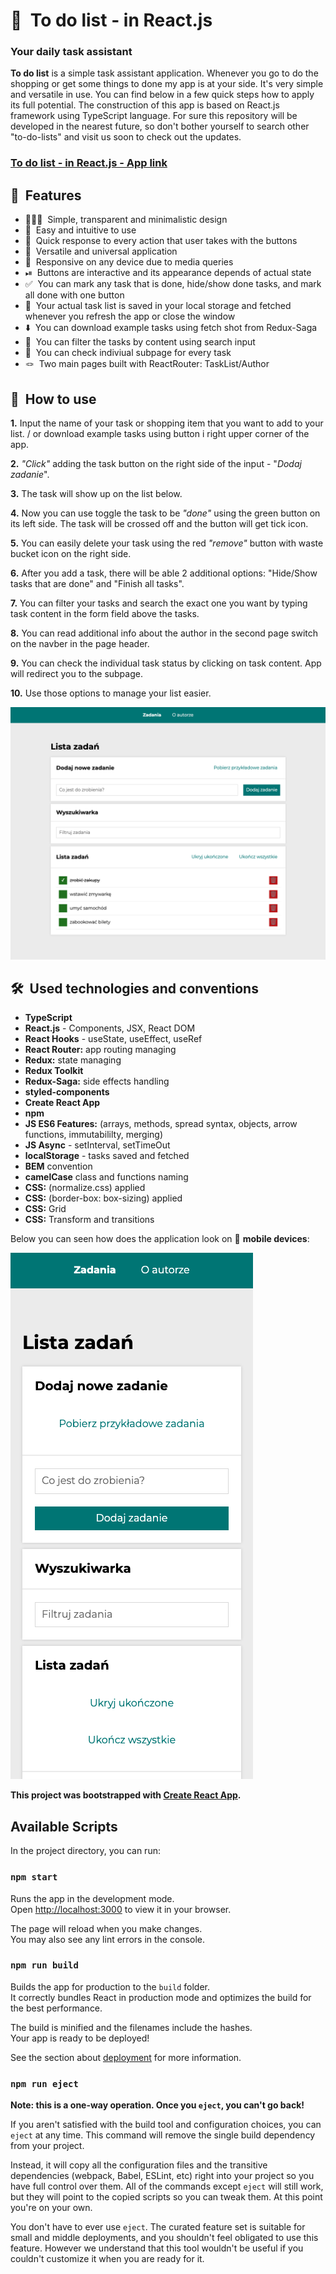 # 📝&nbsp; To do list - in React.js

### **Your daily task assistant**

**To do list** is a simple task assistant application. Whenever you go to do the shopping or get some things to done my app is at your side. It's very simple and versatile in use. You can find below in a few quick steps how to apply its full potential. The construction of this app is based on React.js framework using TypeScript language. For sure this repository will be developed in the nearest future, so don't bother yourself to search other "to-do-lists" and visit us soon to check out the updates.

### **[To do list - in React.js - App link](https://traczoskar.github.io/to_do_list_react/)**

## 🌱&nbsp; Features

- 👨🏻‍🎨&nbsp; Simple, transparent and minimalistic design
- 👶&nbsp; Easy and intuitive to use
- 🚀&nbsp; Quick response to every action that user takes with the buttons
- 👔&nbsp; Versatile and universal application
- 📱&nbsp; Responsive on any device due to media queries
- ⏯&nbsp; Buttons are interactive and its appearance depends of actual state
- ✅&nbsp; You can mark any task that is done, hide/show done tasks, and mark all done with one button
- 💽&nbsp; Your actual task list is saved in your local storage and fetched whenever you refresh the app or close the window
- ⬇️&nbsp; You can download example tasks using fetch shot from Redux-Saga
- 🔎&nbsp; You can filter the tasks by content using search input
- 📄&nbsp; You can check indiviual subpage for every task
- 🪢&nbsp; Two main pages built with ReactRouter: TaskList/Author

## 🤔&nbsp; How to use

**1.** Input the name of your task or shopping item that you want to add to your list. / or download example tasks using button i right upper corner of the app.

**2.** _"Click"_ adding the task button on the right side of the input - "_Dodaj zadanie_".

**3.** The task will show up on the list below.

**4.** Now you can use toggle the task to be _"done"_ using the green button on its left side. The task will be crossed off and the button will get tick icon.

**5.** You can easily delete your task using the red _"remove"_ button with waste bucket icon on the right side.

**6.** After you add a task, there will be able 2 additional options: "Hide/Show tasks that are done" and "Finish all tasks".

**7.** You can filter your tasks and search the exact one you want by typing task content in the form field above the tasks.

**8.** You can read additional info about the author in the second page switch on the navber in the page header.

**9.** You can check the individual task status by clicking on task content. App will redirect you to the subpage.

**10.** Use those options to manage your list easier.

![App design](./to_do_list_react_screenshot.png)

## 🛠&nbsp; Used technologies and conventions

- **TypeScript**
- **React.js** - Components, JSX, React DOM
- **React Hooks** - useState, useEffect, useRef
- **React Router:** app routing managing
- **Redux:** state managing
- **Redux Toolkit**
- **Redux-Saga:** side effects handling
- **styled-components**
- **Create React App**
- **npm**
- **JS ES6 Features:** (arrays, methods, spread syntax, objects, arrow functions, immutabililty, merging)
- **JS Async** - setInterval, setTimeOut
- **localStorage** - tasks saved and fetched
- **BEM** convention
- **camelCase** class and functions naming
- **CSS:** (normalize.css) applied
- **CSS:** (border-box: box-sizing) applied
- **CSS:** Grid
- **CSS:** Transform and transitions

Below you can seen how does the application look on 📲 **mobile devices**:

![Mobile look](./to_do_list_react_mobile.png)

**This project was bootstrapped with [Create React App](https://github.com/facebook/create-react-app).**

## Available Scripts

In the project directory, you can run:

### `npm start`

Runs the app in the development mode.\
Open [http://localhost:3000](http://localhost:3000) to view it in your browser.

The page will reload when you make changes.\
You may also see any lint errors in the console.

### `npm run build`

Builds the app for production to the `build` folder.\
It correctly bundles React in production mode and optimizes the build for the best performance.

The build is minified and the filenames include the hashes.\
Your app is ready to be deployed!

See the section about [deployment](https://facebook.github.io/create-react-app/docs/deployment) for more information.

### `npm run eject`

**Note: this is a one-way operation. Once you `eject`, you can't go back!**

If you aren't satisfied with the build tool and configuration choices, you can `eject` at any time. This command will remove the single build dependency from your project.

Instead, it will copy all the configuration files and the transitive dependencies (webpack, Babel, ESLint, etc) right into your project so you have full control over them. All of the commands except `eject` will still work, but they will point to the copied scripts so you can tweak them. At this point you're on your own.

You don't have to ever use `eject`. The curated feature set is suitable for small and middle deployments, and you shouldn't feel obligated to use this feature. However we understand that this tool wouldn't be useful if you couldn't customize it when you are ready for it.
